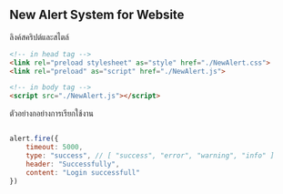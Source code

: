 ## New Alert System for Website

ลิงค์สคริปต์และสไตล์
``` html
<!-- in head tag -->
<link rel="preload stylesheet" as="style" href="./NewAlert.css">
<link rel="preload" as="script" href="./NewAlert.js">

<!-- in body tag -->
<script src="./NewAlert.js"></script>
```

ตัวอย่างกอย่างการเรียกใช้งาน
``` js

alert.fire({
    timeout: 5000,
    type: "success", // [ "success", "error", "warning", "info" ]
    header: "Successfully",
    content: "Login successfull"
})

```
